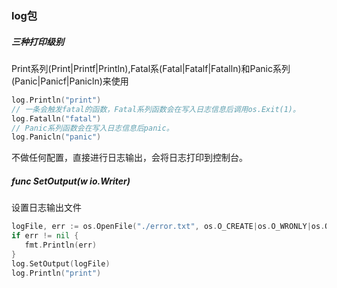 ### log包

##### 三种打印级别

Print系列(Print|Printf|Println),Fatal系(Fatal|Fatalf|Fatalln)和Panic系列(Panic|Panicf|Panicln)来使用

```go
log.Println("print")
// 一条会触发fatal的函数，Fatal系列函数会在写入日志信息后调用os.Exit(1)。
log.Fatalln("fatal")
// Panic系列函数会在写入日志信息后panic。
log.Panicln("panic")
```

不做任何配置，直接进行日志输出，会将日志打印到控制台。

##### func SetOutput(w io.Writer)

设置日志输出文件

```go
logFile, err := os.OpenFile("./error.txt", os.O_CREATE|os.O_WRONLY|os.O_APPEND, 0644)
if err != nil {
   fmt.Println(err)
}
log.SetOutput(logFile)
log.Println("print")
```





##### 